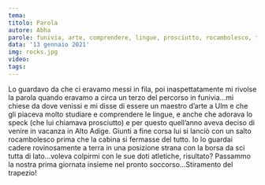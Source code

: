 ```yaml
---
tema:
titolo: Parola
autore: Abha
parole: funivia, arte, comprendere, lingue, prosciutto, rocambolesco, trapezio
data: '13 gennaio 2021'
img: rocks.jpg
video: 
tags: 
---
```

Lo guardavo da che ci eravamo messi in fila, poi inaspettatamente mi rivolse la parola quando eravamo a circa un terzo del percorso in funivia…mi chiese da dove venissi e mi disse di essere un maestro d’arte a Ulm e che gli piaceva molto studiare e comprendere le lingue, e anche che adorava lo speck (che lui chiamava prosciutto) e per questo quell’anno aveva deciso di venire in vacanza in Alto Adige. Giunti a fine corsa lui si lanciò con un salto rocambolesco prima che la cabina si fermasse del tutto. Io lo guardai cadere rovinosamente a terra in una posizione strana con la borsa da sci tutta di lato…voleva colpirmi con le sue doti atletiche, risultato? Passammo la nostra prima giornata insieme nel pronto soccorso…Stiramento del trapezio!
